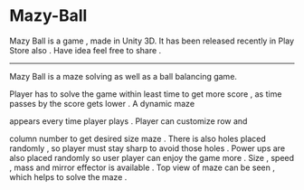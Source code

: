 # Mazy-Ball
Mazy Ball is a game , made in Unity 3D. It has been released recently in Play Store also . Have idea feel free to share . 

----------------------------

Mazy Ball is a maze solving as well as a ball balancing game.

Player has to solve the game within least time to get more score , as time passes by the score gets lower . A dynamic maze 

appears every time player plays . Player can customize row and

column number to get desired size maze . There is also holes placed randomly , so player must stay sharp to avoid those holes . Power ups are also placed randomly so user player can enjoy the game more . Size , speed , mass and mirror effector is available . Top view of maze can be seen , which helps to solve the maze .


